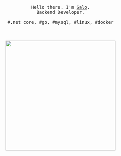 <p align="center">
  <br>
  <br>
  <br>
  <samp>Hello there. I'm <a href="https://salomax.com">Salo</a>.<br>Backend Developer.<br><br>#.net core, #go, #mysql, #linux, #docker</samp>
  <br>
  <br>
  <br>
  <br>
  <img src="https://github.com/yosalo/yosalo/blob/master/preview.gif" width="350" />
</p>
